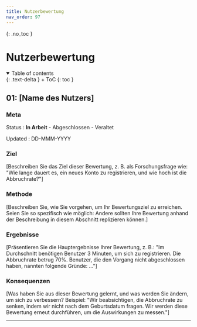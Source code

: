 ```yaml
---
title: Nutzerbewertung
nav_order: 97
---
```



{: .no_toc }
# Nutzerbewertung

<details open markdown="block">
{: .text-delta }
<summary>Table of contents</summary>
+ ToC
{: toc }
</details>

## 01: [Name des Nutzers]

### Meta

Status
: **In Arbeit** - Abgeschlossen - Veraltet

Updated
: DD-MMM-YYYY

### Ziel

[Beschreiben Sie das Ziel dieser Bewertung, z. B. als Forschungsfrage wie: "Wie lange dauert es, ein neues Konto zu registrieren, und wie hoch ist die Abbruchrate?"]

### Methode

[Beschreiben Sie, wie Sie vorgehen, um Ihr Bewertungsziel zu erreichen. Seien Sie so spezifisch wie möglich: Andere sollten Ihre Bewertung anhand der Beschreibung in diesem Abschnitt replizieren können.]

### Ergebnisse

[Präsentieren Sie die Hauptergebnisse Ihrer Bewertung, z. B.: "Im Durchschnitt benötigen Benutzer 3 Minuten, um sich zu registrieren. Die Abbruchrate betrug 70%. Benutzer, die den Vorgang nicht abgeschlossen haben, nannten folgende Gründe: ..."]

### Konsequenzen

[Was haben Sie aus dieser Bewertung gelernt, und was werden Sie ändern, um sich zu verbessern? Beispiel: "Wir beabsichtigen, die Abbruchrate zu senken, indem wir nicht nach dem Geburtsdatum fragen. Wir werden diese Bewertung erneut durchführen, um die Auswirkungen zu messen."]

---
